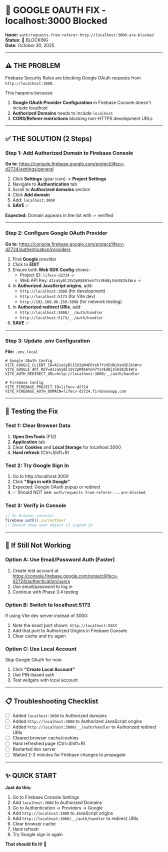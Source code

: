 # 🔧 GOOGLE OAUTH FIX - localhost:3000 Blocked

**Issue:** `auth/requests-from-referer-http://localhost:3000-are-blocked`  
**Status:** 🔴 BLOCKING  
**Date:** October 30, 2025

---

## ⚠️ THE PROBLEM

Firebase Security Rules are blocking Google OAuth requests from `http://localhost:3000`.

This happens because:
1. **Google OAuth Provider Configuration** in Firebase Console doesn't include localhost
2. **Authorized Domains** needs to include `localhost`
3. **CORS/Referer restrictions** blocking non-HTTPS development URLs

---

## ✅ THE SOLUTION (2 Steps)

### Step 1: Add Authorized Domain to Firebase Console

**Go to:** https://console.firebase.google.com/project/lifecv-d2724/settings/general

1. Click **Settings** (gear icon) → **Project Settings**
2. Navigate to **Authentication** tab
3. Scroll to **Authorized domains** section
4. Click **Add domain**
5. Add: `localhost:3000`
6. **SAVE** ✅

**Expected:** Domain appears in the list with ✓ verified

---

### Step 2: Configure Google OAuth Provider

**Go to:** https://console.firebase.google.com/project/lifecv-d2724/authentication/providers

1. Find **Google** provider
2. Click to **EDIT**
3. Ensure both **Web SDK Config** shows:
   - Project ID: `lifecv-d2724` ✓
   - Web API Key: `AIzaSyBl15V2pM4E6Yeh7YzVEdBjXsH3E2b1Wro` ✓
4. In **Authorized JavaScript origins**, add:
   - `http://localhost:3000` (for development)
   - `http://localhost:5173` (for Vite dev)
   - `http://192.168.86.250:3000` (for network testing)
5. In **Authorized redirect URIs**, add:
   - `http://localhost:3000/__/auth/handler`
   - `http://localhost:5173/__/auth/handler`
6. **SAVE** ✅

---

### Step 3: Update .env Configuration

**File:** `.env.local`

```env
# Google OAuth Config
VITE_GOOGLE_CLIENT_ID=AIzaSyBl15V2pM4E6Yeh7YzVEdBjXsH3E2b1Wro
VITE_GOOGLE_API_KEY=AIzaSyBl15V2pM4E6Yeh7YzVEdBjXsH3E2b1Wro
VITE_AUTH_REDIRECT_URL=http://localhost:3000/__/auth/handler

# Firebase Config
VITE_FIREBASE_PROJECT_ID=lifecv-d2724
VITE_FIREBASE_AUTH_DOMAIN=lifecv-d2724.firebaseapp.com
```

---

## 🧪 Testing the Fix

### Test 1: Clear Browser Data
1. **Open DevTools** (F12)
2. **Application** tab
3. Clear **Cookies** and **Local Storage** for localhost:3000
4. **Hard refresh** (Ctrl+Shift+R)

### Test 2: Try Google Sign In
1. Go to http://localhost:3000
2. Click **"Sign in with Google"**
3. Expected: Google OAuth popup or redirect
4. ✅ Should NOT see: `auth/requests-from-referer-...are-blocked`

### Test 3: Verify in Console
```javascript
// In browser console:
firebase.auth().currentUser
// Should show user object if signed in
```

---

## 🚀 If Still Not Working

### Option A: Use Email/Password Auth (Faster)
1. Create test account at https://console.firebase.google.com/project/lifecv-d2724/authentication/users
2. Use email/password to log in
3. Continue with Phase 3.4 testing

### Option B: Switch to localhost:5173
If using Vite dev server instead of 3000:
1. Note the exact port shown: `http://localhost:XXXX`
2. Add that port to Authorized Origins in Firebase Console
3. Clear cache and try again

### Option C: Use Local Account
Skip Google OAuth for now:
1. Click **"Create Local Account"**
2. Use PIN-based auth
3. Test widgets with local account

---

## 📋 Troubleshooting Checklist

- [ ] Added `localhost:3000` to Authorized domains
- [ ] Added `http://localhost:3000` to Authorized JavaScript origins
- [ ] Added `http://localhost:3000/__/auth/handler` to Authorized redirect URIs
- [ ] Cleared browser cache/cookies
- [ ] Hard refreshed page (Ctrl+Shift+R)
- [ ] Restarted dev server
- [ ] Waited 2-3 minutes for Firebase changes to propagate

---

## ✨ QUICK START

**Just do this:**

1. Go to Firebase Console Settings
2. Add `localhost:3000` to Authorized Domains
3. Go to Authentication → Providers → Google
4. Add `http://localhost:3000` to JavaScript origins
5. Add `http://localhost:3000/__/auth/handler` to redirect URIs
6. Clear browser cache
7. Hard refresh
8. Try Google sign in again

**That should fix it!** 🎯

